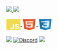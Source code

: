  <div>
   <a href="https://github.com/GiulianaRayca">
   <img height="180em" src="https://github-readme-stats.vercel.app/api?username=GiulianaRayca&show_icons=true&theme=tokyonight&include_all_commits=true&count_private=true"/>
   <img height="180em" src="https://github-readme-stats.vercel.app/api/top-langs/?username=GiulianaRayca&layout=compact&langs_count=6&theme=tokyonight"/>
</div>
    
<div style="display: inline_block"><br>
  <img align="center" alt="Js" height="30" width="40" src="https://raw.githubusercontent.com/devicons/devicon/master/icons/javascript/javascript-plain.svg">
  <img align="center" alt="HTML" height="30" width="40" src="https://raw.githubusercontent.com/devicons/devicon/master/icons/html5/html5-original.svg">
  <img align="center" alt="CSS" height="30" width="40" src="https://raw.githubusercontent.com/devicons/devicon/master/icons/css3/css3-original.svg">
</div>
 
<br>
 
 
<div> 
  <a href="https://instagram.com/seuusuario" target="_blank"><img src="https://img.shields.io/badge/Instagram-@rx.giu-E4405F?style=for-the-badge&logo=instagram&logoColor=white"></a>
<a href="https://discord.com/users/1168720588500639848" target="_blank"><img src="https://img.shields.io/badge/Discord-7289DA?style=for-the-badge&logo=discord&logoColor=white" alt="Discord"></a>
 <a href="mailto:gilly.rx03@gmail.com" target="_blank"><img src="https://img.shields.io/badge/Gmail-gilly.rx03-%23333?style=for-the-badge&logo=gmail&logoColor=white"></a>
</div>
